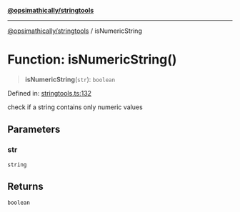 [**@opsimathically/stringtools**](../README.md)

***

[@opsimathically/stringtools](../README.md) / isNumericString

# Function: isNumericString()

> **isNumericString**(`str`): `boolean`

Defined in: [stringtools.ts:132](https://github.com/opsimathically/stringtools/blob/b055bf3b17cc9708499ff46423d7e765497f45ae/src/stringtools.ts#L132)

check if a string contains only numeric values

## Parameters

### str

`string`

## Returns

`boolean`
